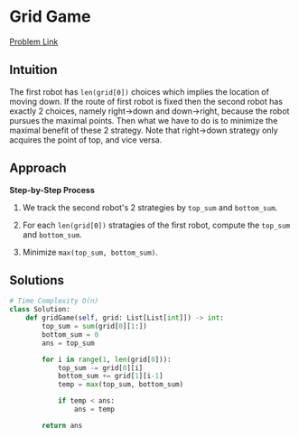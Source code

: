 **Grid Game**
=
[Problem Link](https://leetcode.com/problems/grid-game/description)

## Intuition
The first robot has `len(grid[0])` choices which implies the location of moving down.
If the route of first robot is fixed then the second robot has exactly 2 choices, namely right->down and down->right, 
because the robot pursues the maximal points. Then what we have to do is to minimize the maximal benefit of these 
2 strategy. Note that right->down strategy only acquires the point of top, and vice versa.

## Approach
**Step-by-Step Process**

1. We track the second robot's 2 strategies by `top_sum` and `bottom_sum`.
  
2. For each `len(grid[0])` stratagies of the first robot, compute the `top_sum` and `bottom_sum`.

3. Minimize `max(top_sum, bottom_sum)`.
  
## Solutions
```python
# Time Complexity O(n)
class Solution:
    def gridGame(self, grid: List[List[int]]) -> int:
        top_sum = sum(grid[0][1:])
        bottom_sum = 0
        ans = top_sum

        for i in range(1, len(grid[0])):
            top_sum -= grid[0][i]
            bottom_sum += grid[1][i-1]
            temp = max(top_sum, bottom_sum)

            if temp < ans:
                ans = temp

        return ans
```
